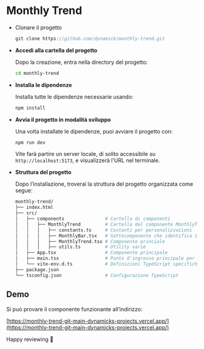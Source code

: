 # Monthly Trend

- Clonare il progetto

    ```jsx
    git clone https://github.com/dynamick/monthly-trend.git
    ```

- **Accedi alla cartella del progetto**

  Dopo la creazione, entra nella directory del progetto:

    ```bash
    cd monthly-trend
    ```

- **Installa le dipendenze**

  Installa tutte le dipendenze necessarie usando:

    ```bash
    npm install
    ```

- **Avvia il progetto in modalità sviluppo**

  Una volta installate le dipendenze, puoi avviare il progetto con:

    ```bash
    npm run dev
    ```

  Vite farà partire un server locale, di solito accessibile su `http://localhost:5173`, e visualizzerà l'URL nel terminale.

- **Struttura del progetto**

  Dopo l’installazione, troverai la struttura del progetto organizzata come segue:

    ```graphql
    monthly-trend/
    ├── index.html
    ├── src/
    │   ├── components               # Cartella di componenti
    │   │   ├── MonthlyTrend         # Cartella del componente MonthlyTrend 
    │   │   │   ├── constants.ts     # Costanti per personalizzazioni
    │   │   │   ├── MonthlyBar.tsx   # Sottocomponente che identifica il mese
    │   │   │   ├── MonthlyTrend.tsx # Componente princiale
    │   │   │   ├── utils.ts         # Utility varie
    │   ├── App.tsx                  # Componente principale
    │   ├── main.tsx                 # Punto d'ingresso principale per React
    │   └── vite-env.d.ts            # Definizioni TypeScript specifiche per Vite
    ├── package.json
    └── tsconfig.json                # Configurazione TypeScript
    ```


## Demo

Si può provare il componente funzionante all’indirizzo:

[https://monthly-trend-git-main-dynamicks-projects.vercel.app/](https://monthly-trend-git-main-dynamicks-projects.vercel.app/)

Happy reviewing 🚀
